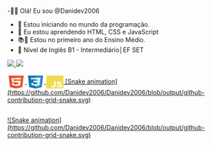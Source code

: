 -👋🏻 Olá! Eu sou @Danidev2006
- 👀 Estou iniciando no mundo da programação.
- 🌱 Eu estou aprendendo HTML, CSS e JavaScript
- 📚📐 Estou no primeiro ano do Ensino Médio.
- 📑 Nível de Inglês B1 - Intermediário│EF SET

 <div>
  <a href="https://github.com/Danidev2006">
  <img height="180em" src="https://github-readme-stats.vercel.app/api?username=Danidev2006&show_icons=true&theme=nord&include_all_commits=true&count_private=true"/>
  <img height="180em" src="https://github-readme-stats.vercel.app/api/top-langs/?username=Danidev2006&layout=compact&langs_count=7&theme=nord"/>
</div>
 
 <div style="display: inline_block"><br>
  <img align="center" alt="Daniel-HTML" height="30" width="40" src="https://raw.githubusercontent.com/devicons/devicon/master/icons/html5/html5-original.svg">
  <img align="center" alt="Daniel-CSS" height="30" width="40" src="https://raw.githubusercontent.com/devicons/devicon/master/icons/css3/css3-original.svg">
  <img align="center" alt="Daniel-Js" height="30" width="40" src="https://raw.githubusercontent.com/devicons/devicon/master/icons/javascript/javascript-plain.svg">
  [Snake animation](https://github.com/Danidev2006/Danidev2006/blob/output/github-contribution-grid-snake.svg)
</div>

 ##

 <div>
 ![Snake animation](https://github.com/Danidev2006/Danidev2006/blob/output/github-contribution-grid-snake.svg)
 </div>
